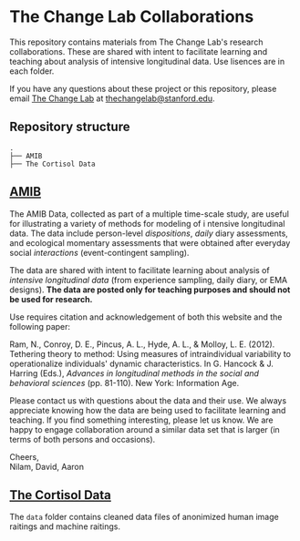 # The Change Lab Collaborations

This repository contains materials from The Change Lab's research collaborations. 
These are shared with intent to facilitate learning and teaching about analysis of intensive longitudinal data. 
Use lisences are in each folder. 

If you have any questions about these project or this repository, please email [The Change Lab](https://thechangelab.stanford.edu) at [thechangelab@stanford.edu](mailto:thechangelab@stanford.edu).

## Repository structure 

```
.
├── AMIB
├── The Cortisol Data
```


## [AMIB](https://github.com/The-Change-Lab/collaborations/tree/main/AMIB)
The AMIB Data, collected as part of a multiple time-scale study, are useful for illustrating a variety of methods for modeling of i
ntensive longitudinal data. The data include person-level *dispositions*, *daily* diary assessments, and 
ecological momentary assessments that were obtained after everyday social *interactions* (event-contingent sampling).       

The data are shared with intent to facilitate learning about analysis of *intensive longitudinal data* (from experience sampling, daily diary, or 
EMA designs). **The data are posted only for teaching purposes and should not be used for research.**  

Use requires citation and acknowledgement of both this website and the following paper:

Ram, N., Conroy, D. E., Pincus, A. L., Hyde, A. L., & Molloy, L. E. (2012). 
Tethering theory to method: Using measures of intraindividual variability to operationalize individuals' dynamic characteristics. 
In G. Hancock & J. Harring (Eds.), *Advances in longitudinal methods in the social and behavioral sciences* (pp. 81-110). New York: Information Age.     

Please contact us with questions about the data and their use. We always appreciate knowing how the data are being used to 
facilitate learning and teaching. If you find something interesting, please let us know. 
We are happy to engage collaboration around a similar data set that is larger (in terms of both persons and occasions). 

Cheers,     
Nilam, David, Aaron

## [The Cortisol Data](https://github.com/The-Change-Lab/affectivedynamics/tree/main/code)
 The `data` folder contains cleaned data files of anonimized human image raitings and machine raitings.
